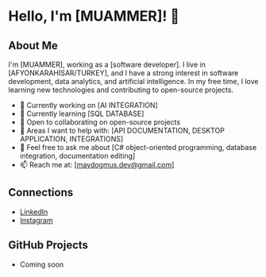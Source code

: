 # Hello, I'm [MUAMMER]! 👋

## About Me

I'm [MUAMMER], working as a [software developer]. I live in [AFYONKARAHİSAR/TURKEY], and I have a strong interest in software development, data analytics, and artificial intelligence. In my free time, I love learning new technologies and contributing to open-source projects.

- 🔭 Currently working on [AI INTEGRATION]
- 🌱 Currently learning [SQL DATABASE]
- 👯 Open to collaborating on open-source projects
- 🤔 Areas I want to help with: [API DOCUMENTATION, DESKTOP APPLICATION, INTEGRATIONS]
- 💬 Feel free to ask me about [C# object-oriented programming, database integration, documentation editing]
- 📫 Reach me at: [maydogmus.dev@gmail.com]

## Connections

- [LinkedIn](www.linkedin.com/in/maydogmus)
- [Instagram](https://www.instagram.com/_muamm3r/)

## GitHub Projects

- Coming soon
